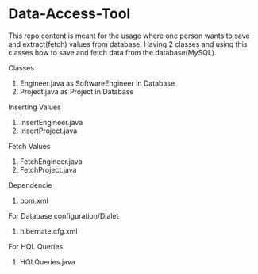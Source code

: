 # Data-Access-Tool

This repo content is meant for the usage where one person wants to save and extract(fetch) values from database. Having 2 classes and using this classes how to save and fetch data from the database(MySQL). 

Classes
1. Engineer.java as SoftwareEngineer in Database
2. Project.java as Project in Database

Inserting Values
1. InsertEngineer.java
2. InsertProject.java

Fetch Values
1. FetchEngineer.java
2. FetchProject.java

Dependencie
1. pom.xml 

For Database configuration/Dialet 
1. hibernate.cfg.xml

For HQL Queries
1. HQLQueries.java
